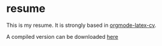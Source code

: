 # resume

This is my resume. It is strongly based in
[orgmode-latex-cv](https://github.com/fasheng/orgmode-latex-cv).

A compiled version can be downloaded [here](docs/resume.pdf)
